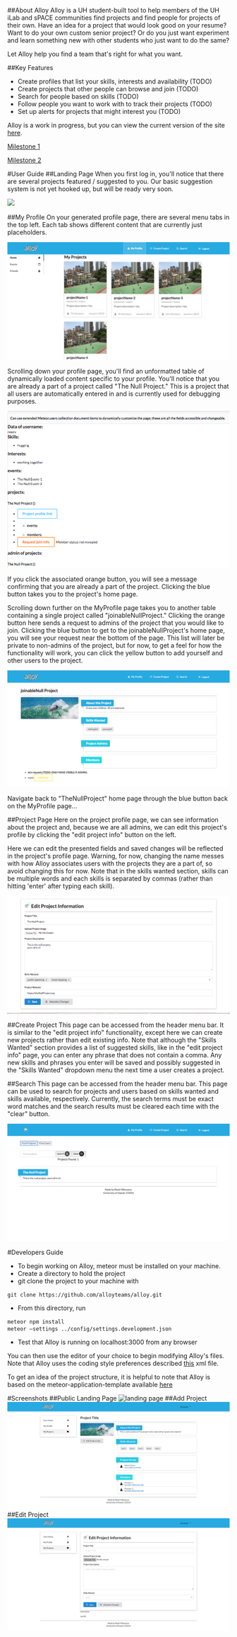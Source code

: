 ##About Alloy
Alloy is a UH student-built tool to help members of the UH iLab and sPACE communities find projects and find people for projects of their own. Have an idea for a project that would look good on your resume? Want to do your own custom senior project? Or do you just want experiment and learn something new with other students who just want to do the same?

Let Alloy help you find a team that's right for what you want.

##Key Features
* Create profiles that list your skills, interests and availability (TODO)
* Create projects that other people can browse and join (TODO)
* Search for people based on skills (TODO)
* Follow people you want to work with to track their projects (TODO)
* Set up alerts for projects that might interest you (TODO)

Alloy is a work in progress, but you can view the current version of the site [here](http://alloytestdeployrv.meteorapp.com/).

[Milestone 1](https://github.com/alloyteams/alloy/projects/1)

[Milestone 2](https://github.com/alloyteams/alloy/projects/2)


#User Guide
##Landing Page
When you first log in, you'll notice that there are several projects featured / suggested to you. Our basic suggestion system is not yet hooked up, but will be ready very soon.

![](/doc/landing-page.png)

##My Profile
On your generated profile page, there are several menu tabs in the top left. Each tab shows different content that are currently just placeholders.

![](/doc/myprofile-page.png)

Scrolling down your profile page, you'll find an unformatted table of dynamically loaded content specific to your profile. You'll notice that you are already a part of a project called "The Null Project." This is a project that all users are automatically entered in and is currently used for debugging purposes.

![](/doc/myprofile-page-table.png)

If you click the associated orange button, you will see a message confirming that you are already a part of the project. Clicking the blue button takes you to the project's home page.

Scrolling down further on the MyProfile page takes you to another table containing a single project called "joinableNullProject." Clicking the orange button here sends a request to admins of the project that you would like to join. Clicking the blue button to get to the joinableNullProject's home page, you will see your request near the bottom of the page. This list will later be private to non-admins of the project, but for now, to get a feel for how the functionality will work, you can click the yellow button to add yourself and other users to the project.

![](/doc/project-request.png)

Navigate back to "TheNullProject" home page through the blue button back on the MyProfile page…

##Project Page
Here on the project profile page, we can see information about the project and, because we are all admins, we can edit this project's profile by clicking the "edit project info" button on the left.

Here we can edit the presented fields and saved changes will be reflected in the project's profile page. Warning, for now, changing the name messes with how Alloy associates users with the projects they are a part of, so avoid changing this for now. Note that in the skills wanted section, skills can be multiple words and each skills is separated by commas (rather than hitting 'enter' after typing each skill).

![](/doc/project-edit.png)

##Create Project
This page can be accessed from the header menu bar. It is similar to the "edit project info" functionality, except here we can create new projects rather than edit existing info. Note that although the "Skills Wanted" section provides a list of suggested skills, like in the "edit project info" page, you can enter any phrase that does not contain a comma. Any new skills and phrases you enter will be saved and possibly suggested in the "Skills Wanted" dropdown menu the next time a user creates a project.

##Search
This page can be accessed from the header menu bar. This page can be used to search for projects and users based on skills wanted and skills available, respectively. Currently, the search terms must be exact word matches and the search results must be cleared each time with the "clear" button. 

![](/doc/search-projects.png)      


#Developers Guide
* To begin working on Alloy, meteor must be installed on your machine.
* Create a directory to hold the project
* git clone the project to your machine with
```
git clone https://github.com/alloyteams/alloy.git
```
* From this directory, run
```
meteor npm install
meteor —settings ../config/settings.development.json
```
* Test that Alloy is running on localhost:3000 from any browser

You can then use the editor of your choice to begin modifying Alloy's files. Note that Alloy uses the coding style preferences described [this](http://courses.ics.hawaii.edu/ics314f16/morea/development-environments/ics-se-code-style.xml) xml file.

To get an idea of the project structure, it is helpful to note that Alloy is based on the meteor-application-template available [here](https://ics-software-engineering.github.io/meteor-application-template/)  

#Screenshots
##Public Landing Page
![landing page](/doc/landing-page.png)
##Add Project
![user home page](/doc/AlloyM1AddProject.png)
##Edit Project
![user profile](/doc/AlloyM1EditProject.png)




